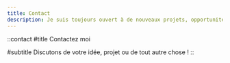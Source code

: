 ```yaml
---
title: Contact
description: Je suis toujours ouvert à de nouveaux projets, opportunités et collaborations. Si vous avez une idée de projet, pensez que je peux vous aider, ou si vous voulez simplement me poser des questions, n'hésitez pas à me contacter.
---
```


::contact
#title
Contactez moi

#subtitle
Discutons de votre idée, projet ou de tout autre chose !
::
